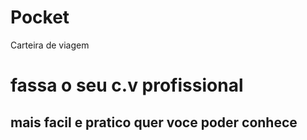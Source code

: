 # Pocket
Carteira de viagem 

<h1> fassa o seu c.v profissional </h1>

<h2> mais facil e pratico quer voce poder conhece </h2>
